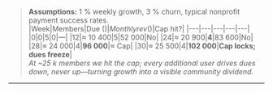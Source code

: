> **Assumptions:** 1 % weekly growth, 3 % churn, typical nonprofit payment success rates.  
|Week|Members|Due ($)|Monthly rev ($)|Cap hit?|
|---|---|---|---|---|
|0|0|5|0|—|
|12|≈ 10 400|5|52 000|No|
|24|≈ 20 900|**4**|83 600|No|
|28|≈ 24 000|4|**96 000**|≈ Cap|
|30|≈ 25 500|4|**102 000**|**Cap locks; dues freeze**|  
_At ~25 k members we hit the cap; every additional user drives dues _down_, never up—turning growth into a visible community dividend._  
---
